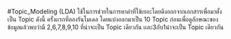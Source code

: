 #Topic_Modeling (LDA)
ใช้ในการช่วยในการหาคำที่ใช้เยอะโดยดึงออกจากเอกสารเพื่อมาตั้งเป็น Topic ดังนี้ 
ครั้งเเรกที่ลองรันโมเดล โดยแบ่งออกมาเป็น 10 Topic ก่อนเพื่อดูลักษณะของข้อมูลแล้วพบว่ามี 2,6,7,8,9,10 ที่น่าจะเป็น Topic เดียวกัน เเละ3กับ1น่าจะเป็น Topic เดียวกัน
[](https://github.com/chetninphat/BADS7105-CRM-Analytics-and-Intelligence/blob/main/Homework%2011/Topic_Modeling_10Topic.jpg)
